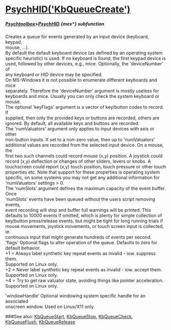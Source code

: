 # [PsychHID('KbQueueCreate')](PsychHID-KbQueueCreate) 
##### [Psychtoolbox](Psychtoolbox)>[PsychHID](PsychHID).{mex*} subfunction


Creates a queue for events generated by an input device (keyboard, keypad,  
mouse, ...).  
By default the default keyboard device (as defined by an operating system  
specific heuristic) is used. If no keyboard is found, the first keypad device is  
used, followed by other devices, e.g., mice.  Optionally, the 'deviceNumber' of  
any keyboard or HID device may be specified.  
On MS-Windows it is not possible to enumerate different keyboards and mice  
separately. Therefore the 'deviceNumber' argument is mostly useless for  
keyboards and mice. Usually you can only check the system keyboard or mouse.  
The optional 'keyFlags' argument is a vector of key/button codes to record. If  
supplied, then only the provided keys or buttons are recorded, others are  
ignored. By default, all available keys and buttons are recorded.  
The 'numValuators' argument only applies to input devices with axis or other  
non-button inputs. If set to a non-zero value, then up to 'numValuators'  
additional values are recorded from the selected input device. On a mouse, the  
first two such channels could record mouse (x,y) position. A joystick could  
record (x,y) deflection or changes of other sliders, levers or knobs. A  
touchscreen could report (x,y) touch position, touch pressure or other touch  
properties etc. Note that support for these properties is operating system  
specific, on some systems you may not get any additional information for  
'numValuators' settings \> 0.  
The 'numSlots' argument defines the maximum capacity of the event buffer. Once  
'numSlots' events have been queued without the users script removing events,  
event recording will stop and buffer full warnings will be printed. This  
defaults to 10000 events if omitted, which is plenty for simple collection of  
key/button press/release events, but might be tight for long running trials if  
mouse movements, joystick movements, or touch screen input is collected, ie.  
continuous input that might generate hundreds of events per second.  
'flags' Optional flags to alter operation of the queue. Defaults to zero for  
default behavior.  
+1 = Always label synthetic key repeat events as invalid - iow. suppress them.  
Supported on Linux only.  
+2 = Never label synthetic key repeat events as invalid - iow. accept them.  
Supported on Linux only.  
+4 = Try to get raw valuator state, avoiding things like pointer acceleration.  
Supported on Linux only.  
  
  
'windowHandle' Optional windowing system specific handle for an associated  
onscreen window. Used on Linux/X11 only.  
  
  


###See also:
[KbQueueStart](PsychHID-KbQueueStart), [KbQueueStop](PsychHID-KbQueueStop), [KbQueueCheck](PsychHID-KbQueueCheck), [KbQueueFlush](PsychHID-KbQueueFlush), [KbQueueRelease](PsychHID-KbQueueRelease)
